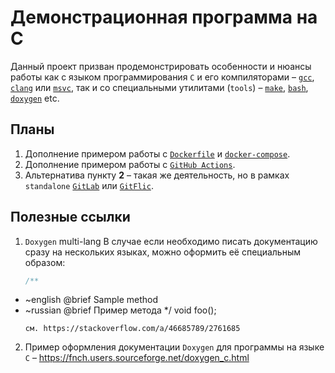 # Демонстрационная программа на C
Данный проект призван продемонстрировать особенности и нюансы работы как с языком программирования `C` и его компиляторами &ndash; [`gcc`](https://gcc.gnu.org/), [`clang`](https://clang.llvm.org/) или [`msvc`](https://learn.microsoft.com/en-us/cpp/?view=msvc-170), так и со специальными утилитами (`tools`) &ndash; [`make`](https://www.gnu.org/software/make/), [`bash`](https://www.gnu.org/software/bash/), [`doxygen`](https://www.doxygen.nl/) etc.

## Планы
1. Дополнение примером работы с [`Dockerfile`](https://docs.docker.com/engine/reference/builder/) и [`docker-compose`](https://docs.docker.com/get-started/08_using_compose/).
2. Дополнение примером работы с [`GitHub Actions`](https://docs.github.com/ru/actions).
3. Альтернатива пункту **2** &ndash; такая же деятельность, но в рамках `standalone` [`GitLab`](https://about.gitlab.com/install/) или [`GitFlic`](https://gitflic.ru/help/standalone/install).

## Полезные ссылки
 1. `Doxygen` multi-lang
    В случае если необходимо писать документацию сразу на нескольких языках, можно оформить её специальным образом:
	```c
	/**
 * \~english @brief Sample method
 * \~russian @brief Пример метода
 */
void foo();
	```
	см. https://stackoverflow.com/a/46685789/2761685
	
2. Пример оформления документации `Doxygen` для программы на языке `C` &ndash; https://fnch.users.sourceforge.net/doxygen_c.html